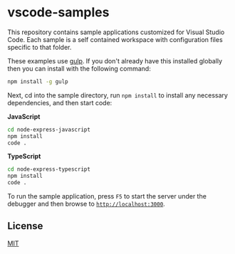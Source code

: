 
# vscode-samples

This repository contains sample applications customized for Visual Studio Code. Each sample is a self contained workspace with configuration files specific to that folder. 

These examples use [gulp](http://gulpjs.com/). If you don't already have this installed globally then you can install with the following command:

``` bash
npm install -g gulp
```

Next, cd into the sample directory, run `npm install` to install any necessary dependencies, and then start code:

**JavaScript**
``` bash
cd node-express-javascript
npm install
code .
```

**TypeScript**
``` bash
cd node-express-typescript
npm install
code .
```

To run the sample application, press `F5` to start the server under the debugger and then browse to [`http://localhost:3000`](http://localhost:3000).

## License

[MIT](LICENSE)
